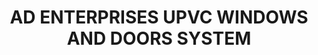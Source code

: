 ---
title: "AD ENTERPRISES UPVC WINDOWS AND DOORS SYSTEM"
url: /karachi/ad-enterprises-upvc-windows-and-doors-system/
shop: wholesale
---